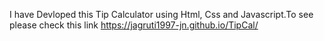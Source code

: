 I have Devloped this Tip Calculator using Html, Css and Javascript.To see please check this link
https://jagruti1997-jn.github.io/TipCal/
